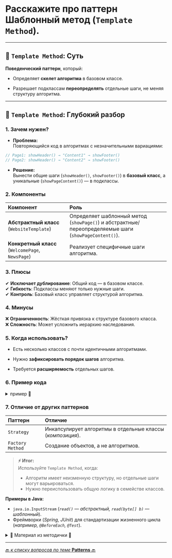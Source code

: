 # Расскажите про паттерн Шаблонный метод (`Template Method`).

---
## 🎯 `Template Method`: Суть
**Поведенческий паттерн**, который:

* Определяет **скелет алгоритма** в базовом классе.

* Разрешает подклассам **переопределять** отдельные шаги, не меняя структуру алгоритма.

---
## 📌 `Template Method`: Глубокий разбор

### 1. Зачем нужен?

* **Проблема:**  
   Повторяющийся код в алгоритмах с незначительными вариациями:

```java
// Page1: showHeader() → "Content1" → showFooter()  
// Page2: showHeader() → "Content2" → showFooter()  

```

* **Решение:**  
Вынести общие шаги (`showHeader()`, `showFooter()`) в **базовый класс**, 
а уникальные (`showPageContent()`) — в подклассы.

### 2. Компоненты  

| Компонент                                         | 	Роль                                                                                                |
|:--------------------------------------------------|:-----------------------------------------------------------------------------------------------------|
| **Абстрактный класс** (`WebsiteTemplate`)         | Определяет шаблонный метод (`showPage()`) и абстрактные/переопределяемые шаги (`showPageContent()`). |
| **Конкретный класс** (`WelcomePage`, `NewsPage`)  | Реализует специфичные шаги алгоритма.                                                                |

### 3. Плюсы  
   ✔ **Исключает дублирование**: Общий код — в базовом классе.  
   ✔ **Гибкость**: Подклассы меняют только нужные шаги.  
   ✔ **Контроль**: Базовый класс управляет структурой алгоритма.  

### 4. Минусы  
   ❌ **Ограниченность**: Жёсткая привязка к структуре базового класса.  
   ❌ **Сложность**: Может усложнить иерархию наследования.  

### 5. Когда использовать?  
* Есть несколько классов с почти идентичными алгоритмами.

* Нужно **зафиксировать порядок шагов** алгоритма.

* Требуется **расширяемость** отдельных шагов.

### 6. Пример кода

<details>
        <summary>пример 🔽</summary>

```java
public abstract class WebsiteTemplate {  
    // Шаблонный метод (фиксирует структуру)  
    public void showPage() {  
        System.out.println("Header");  // Общий шаг  
        showPageContent();             // Переопределяемый шаг  
        System.out.println("Footer");  // Общий шаг  
    }
    
    public abstract void showPageContent(); // Уникальный для подклассов  
}

public class WelcomePage extends WebsiteTemplate {  
    @Override  
    public void showPageContent() {  
        System.out.println("Welcome"); // Специфичный контент  
    }  
}

// Использование:  
WebsiteTemplate page = new WelcomePage();  
page.showPage(); // Выведет: Header → Welcome → Footer
```
</details>


### 7. Отличие от других паттернов

| Паттерн          | 	Отличие                                                    |
|:-----------------|:------------------------------------------------------------|
| `Strategy`       | 	Инкапсулирует алгоритмы в отдельные классы (_композиция_). |
| `Factory Method` | 	Создание объектов, а не алгоритмов.                        |

> **⚡ Итог:**  
> Используйте `Template Method`, когда:
> * Алгоритм имеет неизменную структуру, но отдельные шаги могут варьироваться.
> * Нужно переиспользовать общую логику в семействе классов.

**Примеры в Java:**
  * `java.io.InputStream` (_`read()` — абстрактный, `read(byte[] b)` — шаблонный_).
  * Фреймворки (_Spring, JUnit_) для стандартизации жизненного цикла (_например, `@BeforeEach`, `@Test`_).



<details>
        <summary>📝 Материал из методички 🔽</summary>

```text
Поведенческий паттерн проектирования,это метод, внутренние блоки которого 
могут переопределяться подклассами для избежания повторного копирования 
(который пошагово определяет алгоритм и позволяет наследникам переопределять 
некоторые шаги алгоритма, не изменяя его структуру в целом).

Паттерн предлагает разбить алгоритм на последовательность шагов, 
описать эти шаги в отдельных методах и вызывать их в одном шаблонном методе друг за другом. 
Для описания шагов используется абстрактный класс. 
Общие шаги можно будет описать прямо в абстрактном класе. 
Это позволит подклассам переопределять некоторые шаги алгоритма, 
оставляя без изменений его структуру и остальные шаги, которые для этого подкласса не так важны.
```
</details>

---

[🔙 _к списку вопросов по теме_ **Patterns** 🔙](/_ITM_old_version_FOR_DELETE/ITM07_Patterns/patterns.md)
